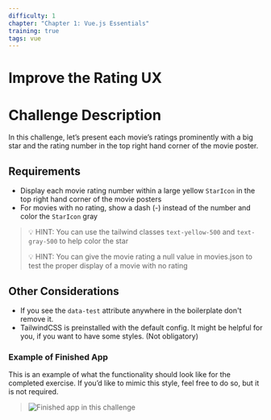 ```yaml
---
difficulty: 1
chapter: "Chapter 1: Vue.js Essentials"
training: true
tags: vue
---
```


# Improve the Rating UX

# Challenge Description

In this challenge, let’s present each movie’s ratings prominently with a big star and the rating number in the top right hand corner of the movie poster.

## Requirements

- Display each movie rating number within a large yellow `StarIcon` in the top right hand corner of the movie posters
- For movies with no rating, show a dash (-) instead of the number and color the `StarIcon` gray

> 💡 HINT: You can use the tailwind classes `text-yellow-500` and `text-gray-500` to help color the star
>
> 💡 HINT: You can give the movie rating a null value in movies.json to test the proper display of a movie with no rating

## Other Considerations

- If you see the `data-test` attribute anywhere in the boilerplate don't remove it.
- TailwindCSS is preinstalled with the default config. It might be helpful for you, if you want to have some styles. (Not obligatory)

### Example of Finished App

This is an example of what the functionality should look like for the completed exercise. If you’d like to mimic this style, feel free to do so, but it is not required.

> ![Finished app in this challenge](https://i.imgur.com/WBcL8yj.png)
